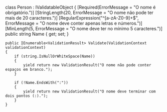 class Person : IValidatableObject
{
    [Required(ErrorMessage = "O nome é obrigatório.")]
    [StringLength(20, ErrorMessage = "O nome não pode ter mais de 20 caracteres.")]
    [RegularExpression("^[a-zA-Z0-9]+$", ErrorMessage = "O nome deve conter apenas letras e números.")]
    [MinLength(5, ErrorMessage = "O nome deve ter no mínimo 5 caracteres.")]
    public string Name { get; set; }

    public IEnumerable<ValidationResult> Validate(ValidationContext validationContext)
    {
        if (string.IsNullOrWhiteSpace(Name))
        {
            yield return new ValidationResult("O nome não pode conter espaços em branco.");
        }

        if (!Name.EndsWith(":"))
        {
            yield return new ValidationResult("O nome deve terminar com dois pontos (:).");
        }
    }